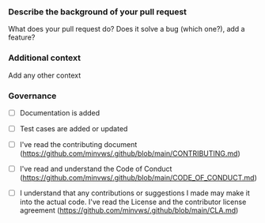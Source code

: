 ### Describe the background of your pull request

What does your pull request do? Does it solve a bug (which one?), add a feature?

### Additional context

Add any other context

### Governance 

- [ ] Documentation is added
- [ ] Test cases are added or updated
- [ ] I've read the contributing document (https://github.com/minvws/.github/blob/main/CONTRIBUTING.md)
- [ ] I've read and understand the Code of Conduct (https://github.com/minvws/.github/blob/main/CODE_OF_CONDUCT.md)
- [ ] I understand that any contributions or suggestions I made may make it into the actual code. I've read the License and the contributor license agreement (https://github.com/minvws/.github/blob/main/CLA.md)
 
